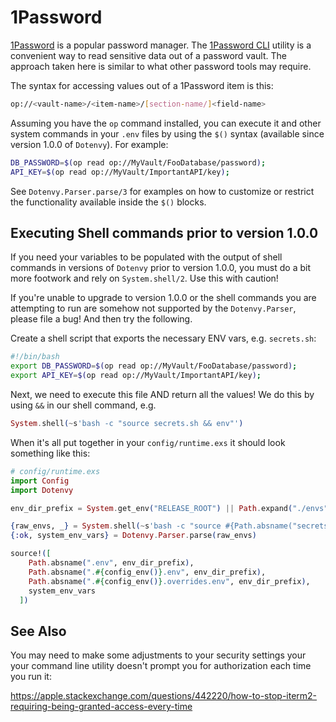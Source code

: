 # 1Password

[1Password](https://1password.com/) is a popular password manager. The [1Password CLI](https://developer.1password.com/docs/cli/get-started/) utility is a convenient way to read sensitive data out of a password vault.  The approach taken here is similar to what other password tools may require.

The syntax for accessing values out of a 1Password item is this:

```sh
op://<vault-name>/<item-name>/[section-name/]<field-name>
```

Assuming you have the `op` command installed, you can execute it and other system commands in your `.env` files by using the `$()` syntax (available since version 1.0.0 of `Dotenvy`).  For example:

```sh
DB_PASSWORD=$(op read op://MyVault/FooDatabase/password);
API_KEY=$(op read op://MyVault/ImportantAPI/key);
```

See `Dotenvy.Parser.parse/3` for examples on how to customize or restrict the functionality available inside the `$()` blocks.

## Executing Shell commands prior to version 1.0.0

If you need your variables to be populated with the output of shell commands in versions of `Dotenvy` prior to version 1.0.0, you must do a bit more footwork and rely on `System.shell/2`.  Use this with caution!

If you're unable to upgrade to version 1.0.0 or the shell commands you are attempting to run are somehow not supported by the `Dotenvy.Parser`, please file a bug! And then try the following.

Create a shell script that exports the necessary ENV vars, e.g. `secrets.sh`:

```sh
#!/bin/bash
export DB_PASSWORD=$(op read op://MyVault/FooDatabase/password);
export API_KEY=$(op read op://MyVault/ImportantAPI/key);
```

Next, we need to execute this file AND return all the values!  We do this by using `&&` in our shell command, e.g.

```elixir
System.shell(~s'bash -c "source secrets.sh && env"')
```

When it's all put together in your `config/runtime.exs` it should look something like this:

```elixir
# config/runtime.exs
import Config
import Dotenvy

env_dir_prefix = System.get_env("RELEASE_ROOT") || Path.expand("./envs")

{raw_envs, _} = System.shell(~s'bash -c "source #{Path.absname("secrets.sh", env_dir_prefix)} && env"')
{:ok, system_env_vars} = Dotenvy.Parser.parse(raw_envs)

source!([
    Path.absname(".env", env_dir_prefix),
    Path.absname(".#{config_env()}.env", env_dir_prefix),
    Path.absname(".#{config_env()}.overrides.env", env_dir_prefix),
    system_env_vars
  ])
```

## See Also

You may need to make some adjustments to your security settings your your command line utility doesn't prompt you for authorization each time you run it:

<https://apple.stackexchange.com/questions/442220/how-to-stop-iterm2-requiring-being-granted-access-every-time>
